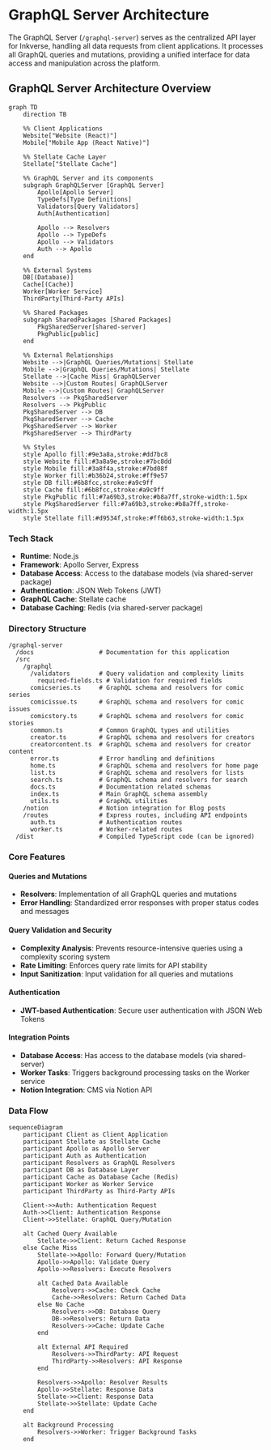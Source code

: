 # GraphQL Server Architecture
The GraphQL Server (`/graphql-server`) serves as the centralized API layer for Inkverse, handling all data requests from client applications. It processes all GraphQL queries and mutations, providing a unified interface for data access and manipulation across the platform.

## GraphQL Server Architecture Overview

```mermaid
graph TD
    direction TB
    
    %% Client Applications
    Website["Website (React)"]
    Mobile["Mobile App (React Native)"]
    
    %% Stellate Cache Layer
    Stellate["Stellate Cache"]
    
    %% GraphQL Server and its components
    subgraph GraphQLServer [GraphQL Server]
        Apollo[Apollo Server]
        TypeDefs[Type Definitions]
        Validators[Query Validators]
        Auth[Authentication]
        
        Apollo --> Resolvers
        Apollo --> TypeDefs
        Apollo --> Validators
        Auth --> Apollo
    end
    
    %% External Systems
    DB[(Database)]
    Cache[(Cache)]
    Worker[Worker Service]
    ThirdParty[Third-Party APIs]
    
    %% Shared Packages
    subgraph SharedPackages [Shared Packages]
        PkgSharedServer[shared-server]
        PkgPublic[public]
    end
    
    %% External Relationships
    Website -->|GraphQL Queries/Mutations| Stellate
    Mobile -->|GraphQL Queries/Mutations| Stellate
    Stellate -->|Cache Miss| GraphQLServer
    Website -->|Custom Routes| GraphQLServer
    Mobile -->|Custom Routes| GraphQLServer
    Resolvers --> PkgSharedServer
    Resolvers --> PkgPublic
    PkgSharedServer --> DB
    PkgSharedServer --> Cache
    PkgSharedServer --> Worker
    PkgSharedServer --> ThirdParty
    
    %% Styles
    style Apollo fill:#9e3a8a,stroke:#dd7bc8
    style Website fill:#3a8a9e,stroke:#7bc8dd
    style Mobile fill:#3a8f4a,stroke:#7bd08f
    style Worker fill:#b36b24,stroke:#ff9e57
    style DB fill:#6b8fcc,stroke:#a9c9ff
    style Cache fill:#6b8fcc,stroke:#a9c9ff
    style PkgPublic fill:#7a69b3,stroke:#b8a7ff,stroke-width:1.5px
    style PkgSharedServer fill:#7a69b3,stroke:#b8a7ff,stroke-width:1.5px
    style Stellate fill:#d9534f,stroke:#ff6b63,stroke-width:1.5px
```

### Tech Stack
- **Runtime**: Node.js
- **Framework**: Apollo Server, Express
- **Database Access**: Access to the database models (via shared-server package)
- **Authentication**: JSON Web Tokens (JWT)
- **GraphQL Cache**: Stellate cache
- **Database Caching**: Redis (via shared-server package)

### Directory Structure
```
/graphql-server
  /docs                  # Documentation for this application
  /src
    /graphql
      /validators        # Query validation and complexity limits
        required-fields.ts # Validation for required fields
      comicseries.ts     # GraphQL schema and resolvers for comic series
      comicissue.ts      # GraphQL schema and resolvers for comic issues
      comicstory.ts      # GraphQL schema and resolvers for comic stories
      common.ts          # Common GraphQL types and utilities
      creator.ts         # GraphQL schema and resolvers for creators
      creatorcontent.ts  # GraphQL schema and resolvers for creator content
      error.ts           # Error handling and definitions
      home.ts            # GraphQL schema and resolvers for home page
      list.ts            # GraphQL schema and resolvers for lists
      search.ts          # GraphQL schema and resolvers for search
      docs.ts            # Documentation related schemas
      index.ts           # Main GraphQL schema assembly
      utils.ts           # GraphQL utilities
    /notion              # Notion integration for Blog posts
    /routes              # Express routes, including API endpoints
      auth.ts            # Authentication routes
      worker.ts          # Worker-related routes
  /dist                  # Compiled TypeScript code (can be ignored)
```

### Core Features

#### Queries and Mutations
- **Resolvers**: Implementation of all GraphQL queries and mutations
- **Error Handling**: Standardized error responses with proper status codes and messages

#### Query Validation and Security
- **Complexity Analysis**: Prevents resource-intensive queries using a complexity scoring system
- **Rate Limiting**: Enforces query rate limits for API stability
- **Input Sanitization**: Input validation for all queries and mutations

#### Authentication
- **JWT-based Authentication**: Secure user authentication with JSON Web Tokens

#### Integration Points
- **Database Access**: Has access to the database models (via shared-server)
- **Worker Tasks**: Triggers background processing tasks on the Worker service
- **Notion Integration**: CMS via Notion API

### Data Flow

```mermaid
sequenceDiagram
    participant Client as Client Application
    participant Stellate as Stellate Cache
    participant Apollo as Apollo Server
    participant Auth as Authentication
    participant Resolvers as GraphQL Resolvers
    participant DB as Database Layer
    participant Cache as Database Cache (Redis)
    participant Worker as Worker Service
    participant ThirdParty as Third-Party APIs

    Client->>Auth: Authentication Request
    Auth->>Client: Authentication Response
    Client->>Stellate: GraphQL Query/Mutation
    
    alt Cached Query Available
        Stellate->>Client: Return Cached Response
    else Cache Miss
        Stellate->>Apollo: Forward Query/Mutation
        Apollo->>Apollo: Validate Query
        Apollo->>Resolvers: Execute Resolvers
        
        alt Cached Data Available
            Resolvers->>Cache: Check Cache
            Cache->>Resolvers: Return Cached Data
        else No Cache
            Resolvers->>DB: Database Query
            DB->>Resolvers: Return Data
            Resolvers->>Cache: Update Cache
        end
        
        alt External API Required
            Resolvers->>ThirdParty: API Request
            ThirdParty->>Resolvers: API Response
        end
        
        Resolvers->>Apollo: Resolver Results
        Apollo->>Stellate: Response Data
        Stellate->>Client: Response Data
        Stellate->>Stellate: Update Cache
    end
    
    alt Background Processing
        Resolvers->>Worker: Trigger Background Tasks
    end
```
